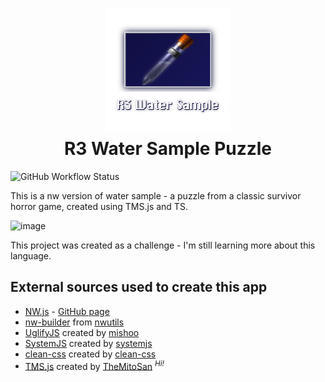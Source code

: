 <h1 align="center">
    <img src="https://github.com/themitosan/r3-water-sample-puzzle/blob/main/App/img/icon.png?raw=true" alt="R3_auto_map_gen_icon" title="R3 Water Sample Puzzle" width="200"/>
    <br>R3 Water Sample Puzzle
</h1>

![GitHub Workflow Status](https://img.shields.io/github/actions/workflow/status/themitosan/r3-water-sample-puzzle/main.yaml?style=plastic)

This is a nw version of water sample - a puzzle from a classic survivor horror game, created using TMS.js and TS.

![image](https://github.com/themitosan/r3-water-sample-puzzle/assets/32562725/3fe5761c-848b-42b7-952b-87e0c3a5988a)

This project was created as a challenge - I'm still learning more about this language.

## External sources used to create this app
- [NW.js](https://nwjs.io/) - [GitHub page](https://github.com/nwjs/nw.js)
- [nw-builder](https://github.com/nwutils/nw-builder) from [nwutils](https://github.com/nwutils)
- [UglifyJS](https://github.com/mishoo/UglifyJS) created by [mishoo](https://github.com/mishoo)
- [SystemJS](https://github.com/systemjs/systemjs) created by [systemjs](https://github.com/systemjs)
- [clean-css](https://github.com/clean-css/clean-css) created by [clean-css](https://github.com/clean-css)
- [TMS.js](https://github.com/themitosan/TMS.js) created by [TheMitoSan](https://github.com/themitosan) <sup><i>Hi!</i></sup>